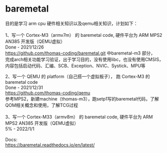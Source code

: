 # baremetal
目的是学习 arm cpu 硬件相关知识以及qemu相关知识，计划如下：<br />
<br />
1、写一个 Cortex-M3（armv7m） 的 baremetal code, 硬件平台为 ARM MPS2 AN385 开发版（QEMU虚拟）<br />
Done - 2021/12/26<br />
https://github.com/thomas-coding/baremetal.git 中baremetal-m3 部分，<br />
完成arch相关功能学习验证，出于学习目的，没有使用libc，也没有使用CMSIS，内容包括启动代码、汇编、SCB、Exception、NVIC、Systick、MPU等<br />

2、写一个 QEMU 的 platform（自己搭一个虚拟板子）， 跑 Cortex-M3 的 baremetal code<br />
Done - 2021/12/31<br />
https://github.com/thomas-coding/qemu<br />
参考MPS2，新建machine（thomas-m3），跑setp1写的baremetal代码，了解QOM相关概念和使用，了解TCG过程<br />
<br />
3、写一个 Cortex-M33（armv8m） 的 baremetal code, 硬件平台为 ARM MPS2 AN385 开发版（QEMU虚拟）<br />
5% - 2022/1/1<br />
<br />
Docs:<br />
    https://baremetal.readthedocs.io/en/latest/
